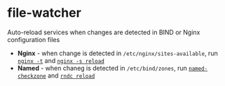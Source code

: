# file-watcher
Auto-reload services when changes are detected in BIND or Nginx configuration files


- **Nginx** - when change is detected in `/etc/nginx/sites-available`, run [`nginx -t`](https://www.oreilly.com/library/view/nginx-troubleshooting/9781785288654/ch01s02.html) and [`nginx -s reload`](https://nginx.org/en/docs/beginners_guide.html#control)
- **Named** -  when chaneg is detected in `/etc/bind/zones`, run [`named-checkzone`](https://linux.die.net/man/8/named-checkzone) and [`rndc reload`](https://docs.oracle.com/cd/E19253-01/816-4556/dnsref-8/index.html)
